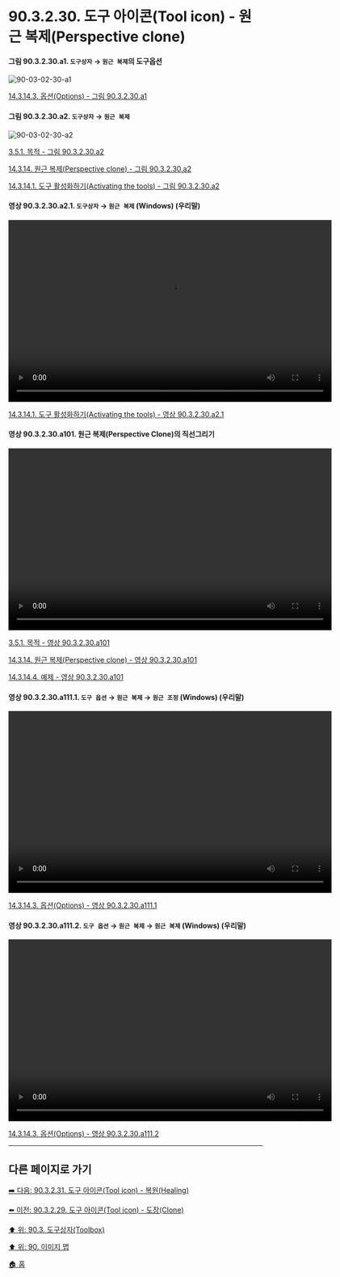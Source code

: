 # 90.3.2.30. 도구 아이콘(Tool icon) - 원근 복제(Perspective clone)

<a id="90-03-02-30-a1"></a>

#### 그림 90.3.2.30.a1. `도구상자` → `원근 복제`의 도구옵션
![90-03-02-30-a1](https://github.com/wonder13662/gimp/assets/15767104/8864cfcc-027c-486b-b7ce-3a607d20e545)

[14.3.14.3. 옵션(Options) - 그림 90.3.2.30.a1](./14-03-14-03-options.md#90-03-02-30-a1)

<a id="90-03-02-30-a2"></a>

#### 그림 90.3.2.30.a2. `도구상자` → `원근 복제`
![90-03-02-30-a2](https://github.com/wonder13662/gimp/assets/15767104/1bebe4c7-108c-47be-a1e8-2e6f2e93a8a9)

[3.5.1. 목적 - 그림 90.3.2.30.a2](./03-05-01-intention.md#90-03-02-30-a2)

[14.3.14. 원근 복제(Perspective clone) - 그림 90.3.2.30.a2](./14-03-14-00-perspective-clone.md#90-03-02-30-a2)

[14.3.14.1. 도구 활성화하기(Activating the tools) - 그림 90.3.2.30.a2](./14-03-14-01-activating_the_tool.md#90-03-02-30-a2)

<a id="90-03-02-30-a2-01"></a>

#### 영상 90.3.2.30.a2.1. `도구상자` → `원근 복제` (Windows) (우리말)
<video controls="controls" width="640" height="360" src="https://github.com/wonder13662/gimp/assets/15767104/5cddb15d-26e7-4fe3-9e93-a374c7ae6249"></video>

[14.3.14.1. 도구 활성화하기(Activating the tools) - 영상 90.3.2.30.a2.1](./14-03-14-01-activating_the_tool.md#90-03-02-30-a2-01)

<a id="90-03-02-30-a101"></a>

#### 영상 90.3.2.30.a101. 원근 복제(Perspective Clone)의 직선그리기
<video controls="controls" width="640" height="360" environment="MacOS:Sonoma 14.2.1 GIMP 2.10.36" src="https://github.com/wonder13662/gimp/assets/15767104/75691a99-5cda-47d2-9be8-31f930883b26"></video>

[3.5.1. 목적 - 영상 90.3.2.30.a101](./03-05-01-intention.md#90-03-02-30-a101)

[14.3.14. 원근 복제(Perspective clone) - 영상 90.3.2.30.a101](./14-03-14-00-perspective-clone.md#90-03-02-30-a101)

[14.3.14.4. 예제 - 영상 90.3.2.30.a101](./14-03-14-04-example.md#90-03-02-30-a101)

<a id="90-03-02-30-a111-01"></a>

#### 영상 90.3.2.30.a111.1. `도구 옵션` → `원근 복제` → `원근 조정` (Windows) (우리말)
<video controls="controls" width="640" height="360" src="https://github.com/wonder13662/gimp/assets/15767104/309a2bf4-5e6b-48e6-882b-36b748e9493f"></video>

[14.3.14.3. 옵션(Options) - 영상 90.3.2.30.a111.1](./14-03-14-03-options.md#90-03-02-30-a111-01)

<a id="90-03-02-30-a111-02"></a>

#### 영상 90.3.2.30.a111.2. `도구 옵션` → `원근 복제` → `원근 복제` (Windows) (우리말)
<video controls="controls" width="640" height="360" src="https://github.com/wonder13662/gimp/assets/15767104/a3f58ce4-fab6-4fa2-901b-adbc58090483"></video>

[14.3.14.3. 옵션(Options) - 영상 90.3.2.30.a111.2](./14-03-14-03-options.md#90-03-02-30-a111-02)

***

## 다른 페이지로 가기

[➡️ 다음: 90.3.2.31. 도구 아이콘(Tool icon) - 복원(Healing)](./90-03-02-31-healing.md)

[⬅️ 이전: 90.3.2.29. 도구 아이콘(Tool icon) - 도장(Clone)](./90-03-02-29-clone.md)

[⬆️ 위: 90.3. 도구상자(Toolbox)](./90-03-00-toolbox.md)

[⬆️ 위: 90. 이미지 맵](./90-00-image-map.md)

[🏠 홈](./00-home.md)
